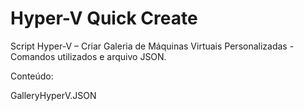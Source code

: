 # Hyper-V Quick Create

Script Hyper-V – Criar Galeria de Máquinas Virtuais Personalizadas -  Comandos utilizados e arquivo JSON.

Conteúdo:

GalleryHyperV.JSON
